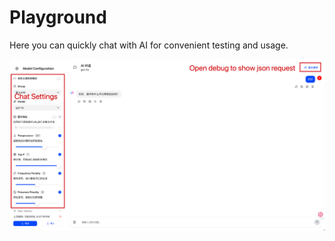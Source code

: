 # Playground

Here you can quickly chat with AI for convenient testing and usage.

![Playground](../../assets/guide/playground.png) 